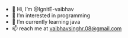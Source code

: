 - 👋 Hi, I’m @IgnitE-vaibhav
- 👀 I’m interested in programming
- 🌱 I’m currently learning java 
- 📫 reach me at vaibhavsinghr.08@gmail.com 

<!---
IgnitE-vaibhav/IgnitE-vaibhav is a ✨ special ✨ repository because its `README.md` (this file) appears on your GitHub profile.
You can click the Preview link to take a look at your changes.
--->
